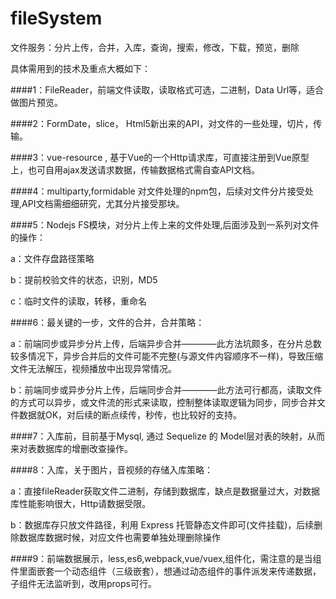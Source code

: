 # fileSystem
文件服务：分片上传，合并，入库，查询，搜索，修改，下载，预览，删除

具体需用到的技术及重点大概如下：

####1：FileReader，前端文件读取，读取格式可选，二进制，Data Url等，适合做图片预览。

####2：FormDate，slice， Html5新出来的API，对文件的一些处理，切片，传输。

####3：vue-resource , 基于Vue的一个Http请求库，可直接注册到Vue原型上，也可自用ajax发送请求数据，传输数据格式需自查API文档。

####4：multiparty,formidable 对文件处理的npm包，后续对文件分片接受处理,API文档需细细研究，尤其分片接受那块。

####5：Nodejs FS模块，对分片上传上来的文件处理,后面涉及到一系列对文件的操作：

a：文件存盘路径策略

b：提前校验文件的状态，识别，MD5

c：临时文件的读取，转移，重命名
   
####6：最关键的一步，文件的合并，合并策略：

a：前端同步或异步分片上传，后端异步合并————此方法坑颇多，在分片总数较多情况下，异步合并后的文件可能不完整(与源文件内容顺序不一样)，导致压缩文件无法解压，视频播放中出现异常情况。

b：前端同步或异步分片上传，后端同步合并————此方法可行都高，读取文件的方式可以异步，或文件流的形式来读取，控制整体读取逻辑为同步，同步合并文件数据就OK，对后续的断点续传，秒传，也比较好的支持。

####7：入库前，目前基于Mysql, 通过 Sequelize 的 Model层对表的映射，从而来对表数据库的增删改查操作。

####8：入库，关于图片，音视频的存储入库策略：

a：直接fileReader获取文件二进制，存储到数据库，缺点是数据量过大，对数据库性能影响很大，Http请数据受限。

b：数据库存只放文件路径，利用 Express 托管静态文件即可(文件挂载)，后续删除数据库数据时候，对应文件也需要单独处理删除操作
   
####9：前端数据展示，less,es6,webpack,vue/vuex,组件化，需注意的是当组件里面嵌套一个动态组件（三级嵌套），想通过动态组件的事件派发来传递数据，子组件无法监听到，改用props可行。



